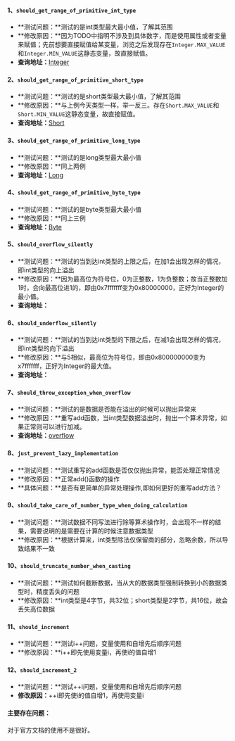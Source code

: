 #### 1、`should_get_range_of_primitive_int_type`
- **测试问题：**测试的是int类型最大最小值，了解其范围
- **修改原因：**因为TODO中指明不涉及到具体数字，而是使用属性或者变量来赋值；先前想要直接赋值给某变量，浏览之后发现存在`Integer.MAX_VALUE`和`Integer.MIN_VALUE`这静态变量，故直接赋值。
- **查询地址：**[Integer](https://docs.oracle.com/en/java/javase/11/docs/api/java.base/java/lang/Integer.html)


#### 2、`should_get_range_of_primitive_short_type`
- **测试问题：**测试的是short类型最大最小值，了解其范围
- **修改原因：**与上例今天类型一样，举一反三。存在`Short.MAX_VALUE`和`Short.MIN_VALUE`这静态变量，故直接赋值。
- **查询地址：**[Short](https://docs.oracle.com/en/java/javase/11/docs/api/java.base/java/lang/Short.html)

#### 3、`should_get_range_of_primitive_long_type`
- **测试问题：**测试的是long类型最大最小值
- **修改原因：**同上两例
- **查询地址：**[Long](https://docs.oracle.com/en/java/javase/11/docs/api/java.base/java/lang/Long.html)

#### 4、`should_get_range_of_primitive_byte_type`
- **测试问题：**测试的是byte类型最大最小值
- **修改原因：**同上三例
- **查询地址：**[Byte](https://docs.oracle.com/en/java/javase/11/docs/api/java.base/java/lang/Byte.html)

#### 5、`should_overflow_silently`
- **测试问题：**测试的当到达int类型的上限之后，在加1会出现怎样的情况，即int类型的向上溢出
- **修改原因：**因为最高位为符号位，0为正整数，1为负整数；故当正整数加1时，会向最高位进1的，即由0x7fffffff变为0x80000000，正好为Integer的最小值。
- **查询地址：**

#### 6、`should_underflow_silently`
- **测试问题：**测试的当到达int类型的下限之后，在减1会出现怎样的情况，即int类型的向下溢出
- **修改原因：**与5相似，最高位为符号位，即由0x800000000变为x7fffffff，正好为Integer的最大值。
- **查询地址：**

#### 7、`should_throw_exception_when_overflow`
- **测试问题：**测试的是数据是否能在溢出的时候可以抛出异常来
- **修改原因：**重写add函数，当int类型数据溢出时，抛出一个算术异常，如果正常则可以进行加减。
- **查询地址：**[overflow](https://blog.csdn.net/qq_33330687/article/details/81626157)

#### 8、`just_prevent_lazy_implementation`
- **测试问题：**测试重写的add函数是否仅仅抛出异常，能否处理正常情况
- **修改原因：**正常add()函数的操作
- **具体问题：**是否有更简单的异常处理操作,即如何更好的重写add方法？

#### 9、`should_take_care_of_number_type_when_doing_calculation`
- **测试问题：**测试数据不同写法进行除等算术操作时，会出现不一样的结果，需要说明的是需要在计算的时候注意数据类型
- **修改原因：**根据计算来，int类型除法仅保留商的部分，忽略余数，所以导致结果不一致

#### 10、`should_truncate_number_when_casting`
- **测试问题：**测试如何截断数据，当从大的数据类型强制转换到小的数据类型时，精度丢失的问题
- **修改原因：**int类型是4字节，共32位；short类型是2字节，共16位，故会丢失高位数据

#### 11、`should_increment`
- **测试问题：**测试i++问题，变量使用和自增先后顺序问题
- **修改原因：**i++即先使用变量i，再使i的值自增1

#### 12、`should_increment_2`
- **测试问题：**测试++i问题，变量使用和自增先后顺序问题
- **修改原因：**++i即先使i的值自增1，再使用变量i

#### 主要存在问题：
对于官方文档的使用不是很好。